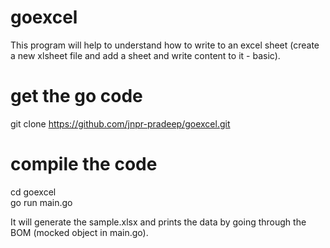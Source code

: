 # goexcel

This program will help to understand how to write to an excel sheet (create a new xlsheet file and add a sheet and write content to it - basic).

# get the go code
git clone https://github.com/jnpr-pradeep/goexcel.git

# compile the code 

cd goexcel <br />
go run main.go <br />

It will generate the sample.xlsx and prints the data by going through the BOM (mocked object in main.go).
